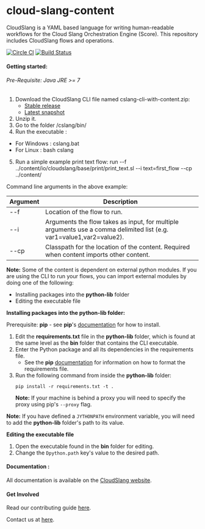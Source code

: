 cloud-slang-content
=============

CloudSlang is a YAML based language for writing human-readable workflows for the Cloud Slang Orchestration Engine (Score). This repository includes CloudSlang flows and operations.

[![Circle CI](https://circleci.com/gh/CloudSlang/cloud-slang-content/tree/master.svg?style=svg)](https://circleci.com/gh/CloudSlang/cloud-slang-content/tree/master)
[![Build Status](https://travis-ci.org/orius123/cloud-slang-content.svg?branch=master)](https://travis-ci.org/orius123/cloud-slang-content)

#### Getting started:

###### Pre-Requisite: Java JRE >= 7

1. Download the CloudSlang CLI file named cslang-cli-with-content.zip:
    + [Stable release](http://www.cloudslang.io/download)
    + [Latest snapshot](https://github.com/CloudSlang/cloud-slang/releases/latest)
2. Unzip it.
3. Go to the folder /cslang/bin/
4. Run the executable :
  - For Windows : cslang.bat 
  - For Linux : bash cslang
5. Run a simple example print text flow: run --f ../content/io/cloudslang/base/print/print_text.sl --i text=first_flow --cp ../content/

Command line arguments in the above example:

Argument|Description
---|---
--f | Location of the flow to run.
--i | Arguments the flow takes as input, for multiple arguments use a comma delimited list (e.g. var1=value1,var2=value2).
--cp | Classpath for the location of the content. Required when content imports other content.


**Note:** Some of the content is dependent on external python modules. If you are using the CLI  to run your flows, you can import external modules by doing one of the following:

+ Installing packages into the **python-lib** folder
+ Editing the executable file

**Installing packages into the python-lib folder:**

Prerequisite: **pip** - see **pip**'s [documentation](https://pip.pypa.io/en/latest/installing.html) for how to install. 

1. Edit the **requirements.txt** file in the **python-lib** folder, which is found at the same level as the **bin** folder that contains the CLI executable. 
2. Enter the Python package and all its dependencies in the requirements file.
	+ See the **pip** [documentation](https://pip.pypa.io/en/latest/user_guide.html#requirements-files) for information on how to format the requirements file.
3.  Run the following command from inside the **python-lib** folder:
    ```
    pip install -r requirements.txt -t .
    ```
    **Note:** If your machine is behind a proxy you will need to specify the proxy using pip's `--proxy` flag.

**Note:** If you have defined a `JYTHONPATH` environment variable, you will need to add the **python-lib** folder's path to its value. 

**Editing the executable file**

1. Open the executable found in the **bin** folder for editing.
2. Change the `Dpython.path` key's value to the desired path.

#### Documentation :

All documentation is available on the [CloudSlang website](http://www.cloudslang.io/#/docs).

#### Get Involved

Read our contributing guide [here](CONTRIBUTING.md).

Contact us at [here](mailto:support@cloudslang.io).

